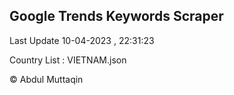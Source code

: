 

## Google Trends Keywords Scraper 
 
Last Update 10-04-2023 , 22:31:23

Country List :
VIETNAM.json



© Abdul Muttaqin 
